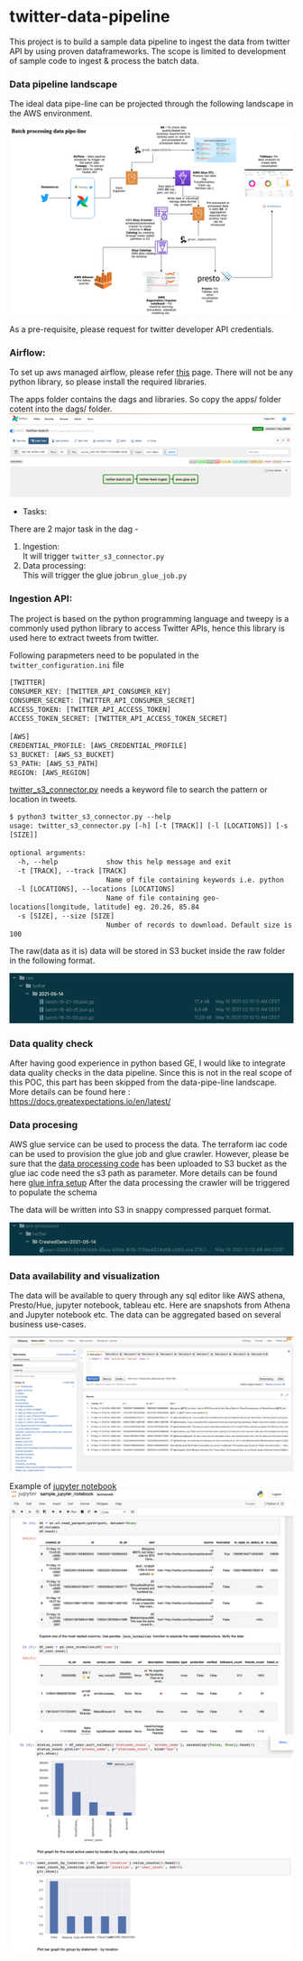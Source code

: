 # twitter-data-pipeline

This project is to build a sample data pipeline to ingest the data from twitter API by using proven dataframeworks.
The scope is limited to development of sample code to ingest & process the batch data.

### Data pipeline landscape

The ideal data pipe-line can be projected through the following landscape in the AWS environment. 

![data pipeline landscape](img/data-pipe-line.png)

As a pre-requisite, please request for twitter developer API credentials.

### Airflow:
To set up aws managed airflow, please refer [this](infra/mwaa/README.md) page.
There will not be any python library, so please install the required libraries.

The apps folder contains the dags and libraries. So copy the apps/ folder cotent into the dags/ folder.
![data pipeline landscape](img/airflow.png)

* Tasks:

There are 2 major task in the dag -

1. Ingestion:  
   It will trigger `twitter_s3_connector.py`
2. Data processing:  
   This will trigger the glue job`run_glue_job.py`
   

### Ingestion API:
The project is based on the python programming language and tweepy is a commonly used python library to access Twitter APIs, 
hence this library is used here to extract tweets from twitter.

Following parapmeters need to be populated in the `twitter_configuration.ini` file
```
[TWITTER]
CONSUMER_KEY: [TWITTER_API_CONSUMER_KEY]
CONSUMER_SECRET: [TWITTER_API_CONSUMER_SECRET]
ACCESS_TOKEN: [TWITTER_API_ACCESS_TOKEN]
ACCESS_TOKEN_SECRET: [TWITTER_API_ACCESS_TOKEN_SECRET]

[AWS]
CREDENTIAL_PROFILE: [AWS_CREDENTIAL_PROFILE]
S3_BUCKET: [AWS_S3_BUCKET]
S3_PATH: [AWS_S3_PATH]
REGION: [AWS_REGION]
```
[twitter_s3_connector.py](apps/twitter/src/twitter_s3_connector.py) needs a keyword file to search the pattern or location in tweets.

```
$ python3 twitter_s3_connector.py --help
usage: twitter_s3_connector.py [-h] [-t [TRACK]] [-l [LOCATIONS]] [-s [SIZE]]

optional arguments:
  -h, --help            show this help message and exit
  -t [TRACK], --track [TRACK]
                        Name of file containing keywords i.e. python
  -l [LOCATIONS], --locations [LOCATIONS]
                        Name of file containing geo-locations[longitude, latitude] eg. 20.26, 85.84
  -s [SIZE], --size [SIZE]
                        Number of records to download. Default size is 100
```

The raw(data as it is) data will be stored in S3 bucket inside the raw folder in the following format.

![raw_data](img/s_raw_data.png)

### Data quality check

After having good experience in python based GE, I would like to integrate data quality checks in the data pipeline. Since this is not in the real scope of this POC, this part has been skipped from the data-pipe-line landscape.
More details can be found here : https://docs.greatexpectations.io/en/latest/

### Data procesing 
AWS glue service can be used to process the data.
The terraform iac code can be used to provision the glue job and glue crawler.
However, please be sure that the [data processing code](glue-data-processing/twitter-etl.py) has been uploaded to S3 bucket as the glue iac code need the s3 path as parameter.
More details can be found here [glue infra setup](infra/glue/README.md)
After the data processing the crawler will be triggered to populate the schema

The data will be written into S3 in snappy compressed parquet format.

![raw_data](img/s3_processed_data.png)

### Data availability and visualization

The data will be available to query through any sql editor like AWS athena, Presto/Hue, jupyter notebook, tableau etc.
Here are snapshots from Athena and Jupyter notebook etc. The data can be aggregated based on several business use-cases.

![athena](img/athena.png)

Example of [jupyter notebook](sample_jupyter_notebook.ipynb)
![jn-1](img/jn-1.png)
![jn-2](img/jn-2.png)





